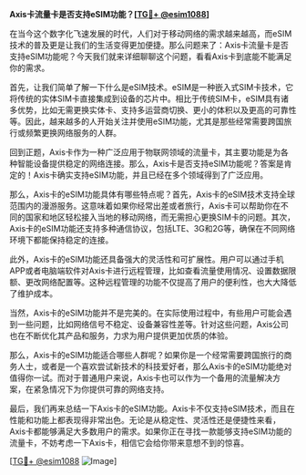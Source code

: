 **Axis卡流量卡是否支持eSIM功能？[[TG💪+ @esim1088](https://t.me/s/esim1088)]**

在当今这个数字化飞速发展的时代，人们对于移动网络的需求越来越高，而eSIM技术的普及更是让我们的生活变得更加便捷。那么问题来了：Axis卡流量卡是否支持eSIM功能呢？今天我们就来详细聊聊这个问题，看看Axis卡到底能不能满足你的需求。

首先，让我们简单了解一下什么是eSIM技术。eSIM是一种嵌入式SIM卡技术，它将传统的实体SIM卡直接集成到设备的芯片中。相比于传统SIM卡，eSIM具有诸多优势，比如无需更换实体卡、支持多运营商切换、更小的体积以及更高的可靠性等。因此，越来越多的人开始关注并使用eSIM功能，尤其是那些经常需要跨国旅行或频繁更换网络服务的人群。

回到正题，Axis卡作为一种广泛应用于物联网领域的流量卡，其主要功能是为各种智能设备提供稳定的网络连接。那么，Axis卡是否支持eSIM功能呢？答案是肯定的！Axis卡确实支持eSIM功能，并且已经在多个领域得到了广泛应用。

那么，Axis卡的eSIM功能具体有哪些特点呢？首先，Axis卡的eSIM技术支持全球范围内的漫游服务。这意味着如果你经常出差或者旅行，Axis卡可以帮助你在不同的国家和地区轻松接入当地的移动网络，而无需担心更换SIM卡的问题。其次，Axis卡的eSIM功能还支持多种通信协议，包括LTE、3G和2G等，确保在不同网络环境下都能保持稳定的连接。

此外，Axis卡的eSIM功能还具备强大的灵活性和可扩展性。用户可以通过手机APP或者电脑端软件对Axis卡进行远程管理，比如查看流量使用情况、设置数据限额、更改网络配置等。这种远程管理的功能不仅提高了用户的便利性，也大大降低了维护成本。

当然，Axis卡的eSIM功能并不是完美的。在实际使用过程中，有些用户可能会遇到一些问题，比如网络信号不稳定、设备兼容性差等。针对这些问题，Axis公司也在不断优化其产品和服务，力求为用户提供更加优质的体验。

那么，Axis卡的eSIM功能适合哪些人群呢？如果你是一个经常需要跨国旅行的商务人士，或者是一个喜欢尝试新技术的科技爱好者，那么Axis卡的eSIM功能绝对值得你一试。而对于普通用户来说，Axis卡也可以作为一个备用的流量解决方案，在紧急情况下为你提供可靠的网络支持。

最后，我们再来总结一下Axis卡的eSIM功能。Axis卡不仅支持eSIM技术，而且在性能和功能上都表现得非常出色。无论是从稳定性、灵活性还是便捷性来看，Axis卡都能够满足大多数用户的需求。如果你正在寻找一款能够支持eSIM功能的流量卡，不妨考虑一下Axis卡，相信它会给你带来意想不到的惊喜。

[[TG💪+ @esim1088](https://t.me/s/esim1088) ![Image](https://i.postimg.cc/4NQfJmqS/Snipaste-2025-05-13-00-14-12.png)]